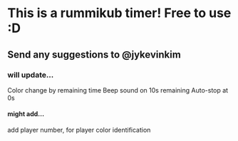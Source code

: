 # This is a rummikub timer! Free to use :D

## Send any suggestions to @jykevinkim

### will update...

Color change by remaining time
Beep sound on 10s remaining
Auto-stop at 0s

#### might add...

add player number, for player color identification
